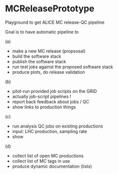 # MCReleasePrototype
Playground to get ALICE MC release-QC pipeline

Goal is to have automatic pipeline to

(a)
- make a new MC release (propsosal)
- build the software stack
- publish the software stack
- run test jobs against the proposed software stack
- produce plots, do release validation

(b)
- pilot-run provided job scripts on the GRID
- actually job-script pipelines !
- report back feedback about jobs / QC
- show links to production things

(c) 
- run analysis QC jobs on existing productions
- input: LHC production, sampling rate
- show

(d)
- collect list of open MC productions
- collect list of MC tags in use
- produce dynamic documentation (lists)